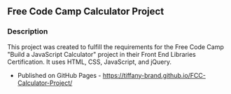 ## Free Code Camp Calculator Project

### Description
This project was created to fulfill the requirements for the Free Code Camp "Build a JavaScript Calculator" project in their Front End Libraries Certification. It uses HTML, CSS, JavaScript, and jQuery.

* Published on GitHub Pages - <https://tiffany-brand.github.io/FCC-Calculator-Project/>